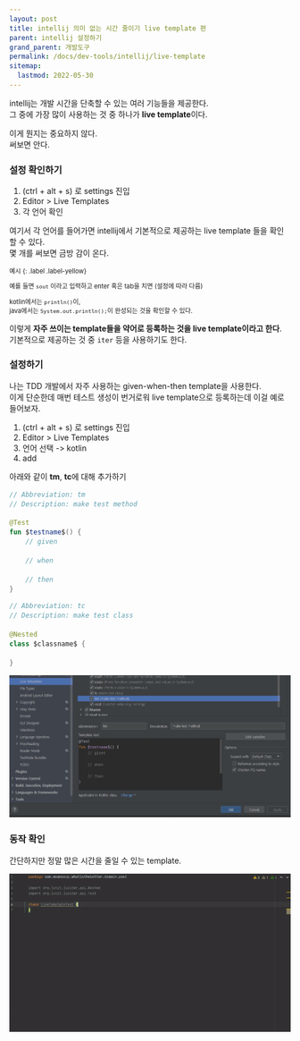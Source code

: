 ```yaml
---
layout: post
title: intellij 의미 없는 시간 줄이기 live template 편
parent: intellij 설정하기
grand_parent: 개발도구
permalink: /docs/dev-tools/intellij/live-template
sitemap:
  lastmod: 2022-05-30
---
```


intellij는 개발 시간을 단축할 수 있는 여러 기능들을 제공한다.  
그 중에 가장 많이 사용하는 것 중 하나가 **live template**이다.  

이게 뭔지는 중요하지 않다.  
써보면 안다.

### 설정 확인하기

1. (ctrl + alt + s) 로 settings 진입
2. Editor > Live Templates
3. 각 언어 확인

여기서 각 언어를 들어가면 intellij에서 기본적으로 제공하는 live template 들을 확인할 수 있다.  
몇 개를 써보면 금방 감이 온다.  

<div class="code-example" markdown="1" style="font-size: 0.8em">
예시
{: .label .label-yellow}  

예를 들면 `sout` 이라고 입력하고 enter 혹은 tab을 치면 (설정에 따라 다름)  

kotlin에서는 `println()`이,  
java에서는 `System.out.println();`이 완성되는 것을 확인할 수 있다.
</div>

이렇게 **자주 쓰이는 template들을 약어로 등록하는 것을 live template이라고 한다**.  
기본적으로 제공하는 것 중 `iter` 등을 사용하기도 한다.



### 설정하기

나는 TDD 개발에서 자주 사용하는 given-when-then template을 사용한다.  
이게 단순한데 매번 테스트 생성이 번거로워 live template으로 등록하는데 이걸 예로 들어보자.  

1. (ctrl + alt + s) 로 settings 진입
2. Editor > Live Templates
3. 언어 선택 -> kotlin
4. add

아래와 같이 **tm**, **tc**에 대해 추가하기

```kotlin
// Abbreviation: tm
// Description: make test method

@Test
fun $testname$() {
    // given
     
    // when
     
    // then
}
```

```kotlin
// Abbreviation: tc
// Description: make test class

@Nested
class $classname$ {
 
}
```

![tc tm 추가](/images/post/dev-tools/intellij/live-template/tc_tm.JPG)



### 동작 확인

간단하지만 정말 많은 시간을 줄일 수 있는 template.

![tc tm 확인](/images/post/dev-tools/intellij/live-template/tc_tm.gif)
